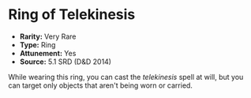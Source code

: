 # Ring of Telekinesis

- **Rarity:** Very Rare
- **Type:** Ring
- **Attunement:** Yes
- **Source:** 5.1 SRD (D&D 2014)

While wearing this ring, you can cast the _telekinesis_ spell at will, but you can target only objects that aren't being worn or carried.
